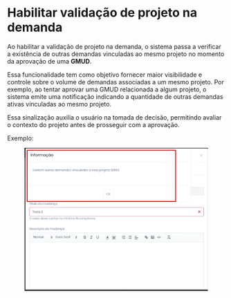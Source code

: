 # Habilitar validação de projeto na demanda

Ao habilitar a validação de projeto na demanda, o sistema passa a verificar a existência de outras demandas vinculadas ao mesmo projeto no momento da aprovação de uma **GMUD**.

Essa funcionalidade tem como objetivo fornecer maior visibilidade e controle sobre o volume de demandas associadas a um mesmo projeto. Por exemplo, ao tentar aprovar uma GMUD relacionada a algum projeto, o sistema emite uma notificação indicando a quantidade de outras demandas ativas vinculadas ao mesmo projeto.

Essa sinalização auxilia o usuário na tomada de decisão, permitindo avaliar o contexto do projeto antes de prosseguir com a aprovação.



Exemplo:

<figure><img src="../.gitbook/assets/image (11).png" alt=""><figcaption></figcaption></figure>
